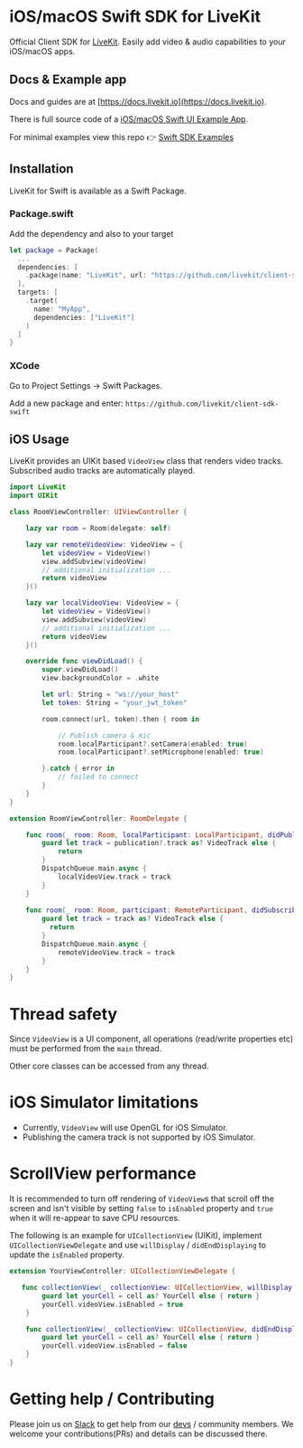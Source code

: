 # iOS/macOS Swift SDK for LiveKit

Official Client SDK for [LiveKit](https://github.com/livekit/livekit-server).
Easily add video & audio capabilities to your iOS/macOS apps.

## Docs & Example app

Docs and guides are at [https://docs.livekit.io](https://docs.livekit.io).

There is full source code of a [iOS/macOS Swift UI Example App](https://github.com/livekit/client-example-swift).

For minimal examples view this repo 👉 [Swift SDK Examples](https://github.com/livekit/client-example-collection-swift)

## Installation

LiveKit for Swift is available as a Swift Package.

### Package.swift

Add the dependency and also to your target

```swift title="Package.swift"
let package = Package(
  ...
  dependencies: [
    .package(name: "LiveKit", url: "https://github.com/livekit/client-sdk-swift.git", .upToNextMajor("0.9.5")),
  ],
  targets: [
    .target(
      name: "MyApp",
      dependencies: ["LiveKit"]
    )
  ]
}
```

### XCode

Go to Project Settings -> Swift Packages.

Add a new package and enter: `https://github.com/livekit/client-sdk-swift`

## iOS Usage

LiveKit provides an UIKit based `VideoView` class that renders video tracks. Subscribed audio tracks are automatically played.

```swift
import LiveKit
import UIKit

class RoomViewController: UIViewController {

    lazy var room = Room(delegate: self)

    lazy var remoteVideoView: VideoView = {
        let videoView = VideoView()
        view.addSubview(videoView)
        // additional initialization ...
        return videoView
    }()

    lazy var localVideoView: VideoView = {
        let videoView = VideoView()
        view.addSubview(videoView)
        // additional initialization ...
        return videoView
    }()

    override func viewDidLoad() {
        super.viewDidLoad()
        view.backgroundColor = .white

        let url: String = "ws://your_host"
        let token: String = "your_jwt_token"

        room.connect(url, token).then { room in

            // Publish camera & mic
            room.localParticipant?.setCamera(enabled: true)
            room.localParticipant?.setMicrophone(enabled: true)

        }.catch { error in 
            // failed to connect
        }
    }
}

extension RoomViewController: RoomDelegate {

    func room(_ room: Room, localParticipant: LocalParticipant, didPublish publication: LocalTrackPublication) {
        guard let track = publication?.track as? VideoTrack else {
            return
        }
        DispatchQueue.main.async {
            localVideoView.track = track
        }
    }
    
    func room(_ room: Room, participant: RemoteParticipant, didSubscribe publication: RemoteTrackPublication, track: Track) {
        guard let track = track as? VideoTrack else {
          return
        }
        DispatchQueue.main.async {
            remoteVideoView.track = track
        }
    }
}
```

# Thread safety

Since `VideoView` is a UI component, all operations (read/write properties etc) must be performed from the `main` thread.

Other core classes can be accessed from any thread.

# iOS Simulator limitations

- Currently, `VideoView` will use OpenGL for iOS Simulator.
- Publishing the camera track is not supported by iOS Simulator.

# ScrollView performance

It is recommended to turn off rendering of `VideoView`s that scroll off the screen and isn't visible by setting `false` to `isEnabled` property and `true` when it will re-appear to save CPU resources.

The following is an example for `UICollectionView` (UIKit), implement `UICollectionViewDelegate` and use `willDisplay` / `didEndDisplaying` to update the `isEnabled` property.

```swift
extension YourViewController: UICollectionViewDelegate {

   func collectionView(_ collectionView: UICollectionView, willDisplay cell: UICollectionViewCell, forItemAt indexPath: IndexPath) {
        guard let yourCell = cell as? YourCell else { return }
        yourCell.videoView.isEnabled = true
    }

    func collectionView(_ collectionView: UICollectionView, didEndDisplaying cell: UICollectionViewCell, forItemAt indexPath: IndexPath) {
        guard let yourCell = cell as? YourCell else { return }
        yourCell.videoView.isEnabled = false
    }
}
```

# Getting help / Contributing

Please join us on [Slack](https://join.slack.com/t/livekit-users/shared_invite/zt-rrdy5abr-5pZ1wW8pXEkiQxBzFiXPUg) to get help from our [devs](https://github.com/orgs/livekit/teams/devs/members) / community members. We welcome your contributions(PRs) and details can be discussed there.
